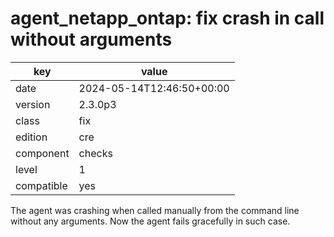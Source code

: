 [//]: # (werk v2)
# agent_netapp_ontap: fix crash in call without arguments

key        | value
---------- | ---
date       | 2024-05-14T12:46:50+00:00
version    | 2.3.0p3
class      | fix
edition    | cre
component  | checks
level      | 1
compatible | yes

The agent was crashing when called manually from the command line without any arguments.
Now the agent fails gracefully in such case.
